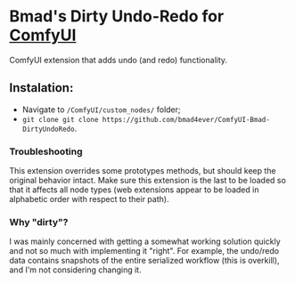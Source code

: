 # Bmad's Dirty Undo-Redo for [ComfyUI](https://github.com/comfyanonymous/ComfyUI)  

ComfyUI extension that adds undo (and redo) functionality.

## Instalation:

- Navigate to `/ComfyUI/custom_nodes/` folder;
- `git clone git clone https://github.com/bmad4ever/ComfyUI-Bmad-DirtyUndoRedo`.


### Troubleshooting

This extension overrides some prototypes methods, but should keep the original behavior intact. Make sure this extension is the last to be loaded so that it affects all node types (web extensions appear to be loaded in alphabetic order with respect to their path). 


### Why "dirty"?

I was mainly concerned with getting a somewhat working solution quickly and not so much with implementing it "right". For example, the undo/redo data contains snapshots of the entire serialized workflow (this is overkill), and I'm not considering changing it.

